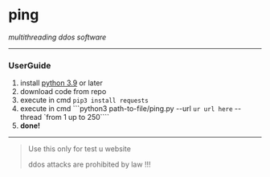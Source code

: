 # ping
*multithreading ddos software*

---
### UserGuide
1. install [python 3.9](https://www.python.org/downloads/) or later
2. download code from repo
3. execute in cmd ```pip3 install requests```
4. execute in cmd ```python3 path-to-file/ping.py --url `ur url here` --thread `from 1 up to 250````
5. **done!**

---

> Use this only for test u website
> 
> ddos attacks are prohibited by law !!!

